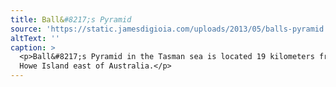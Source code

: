 ```yaml
---
title: Ball&#8217;s Pyramid
source: 'https://static.jamesdigioia.com/uploads/2013/05/balls-pyramid.jpg'
altText: ''
caption: >
  <p>Ball&#8217;s Pyramid in the Tasman sea is located 19 kilometers from Lord
  Howe Island east of Australia.</p>
---
```


